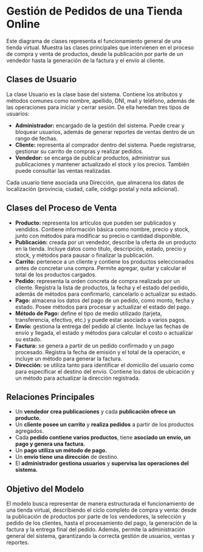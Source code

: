 # Gestión de Pedidos de una Tienda Online

Este diagrama de clases representa el funcionamiento general de una tienda virtual. Muestra las clases principales que intervienen en el proceso de compra y venta de productos, desde la publicación por parte de un vendedor hasta la generación de la factura y el envío al cliente.

## Clases de Usuario

La clase Usuario es la clase base del sistema. Contiene los atributos y métodos comunes como nombre, apellido, DNI, mail y teléfono, además de las operaciones para iniciar y cerrar sesión.
De ella heredan tres tipos de usuarios:

- **Administrador:** encargado de la gestión del sistema. Puede crear y bloquear usuarios, además de generar reportes de ventas dentro de un rango de fechas.
- **Cliente:** representa al comprador dentro del sistema. Puede registrarse, gestionar su carrito de compras y realizar pedidos.
- **Vendedor:** se encarga de publicar productos, administrar sus publicaciones y mantener actualizado el stock y los precios. También puede consultar las ventas realizadas.

Cada usuario tiene asociada una Dirección, que almacena los datos de localización (provincia, ciudad, calle, código postal y nota adicional).

## Clases del Proceso de Venta

- **Producto:** representa los artículos que pueden ser publicados y vendidos. Contiene información básica como nombre, precio y stock, junto con métodos para modificar su precio o cantidad disponible.
- **Publicación:** creada por un vendedor, describe la oferta de un producto en la tienda. Incluye datos como título, descripción, estado, precio y stock, y métodos para pausar o finalizar la publicación.
- **Carrito:** pertenece a un cliente y contiene los productos seleccionados antes de concretar una compra. Permite agregar, quitar y calcular el total de los productos cargados.
- **Pedido:** representa la orden concreta de compra realizada por un cliente. Registra la lista de productos, la fecha y el estado del pedido, además de métodos para confirmarlo, cancelarlo o actualizar su estado.
- **Pago:** almacena los datos del pago de un pedido, como monto, fecha y estado. Posee métodos para procesar y actualizar el estado del pago.
- **Método de Pago:** define el tipo de medio utilizado (tarjeta, transferencia, efectivo, etc.) y puede estar asociado a varios pagos.
- **Envío:** gestiona la entrega del pedido al cliente. Incluye las fechas de envío y llegada, el estado y métodos para calcular el costo o actualizar su estado.
- **Factura:** se genera a partir de un pedido confirmado y un pago procesado. Registra la fecha de emisión y el total de la operación, e incluye un método para generar la factura.
- **Dirección:** se utiliza tanto para identificar el domicilio del usuario como para especificar el destino del envío. Contiene los datos de ubicación y un método para actualizar la dirección registrada.

## Relaciones Principales

- Un **vendedor crea publicaciones** y cada **publicación ofrece un producto.**
- Un **cliente posee un carrito** y **realiza pedidos** a partir de los productos agregados.
- Cada **pedido contiene varios productos**, tiene **asociado un envío, un pago y genera una factura.**
- Un **pago utiliza un método de pago.**
- Un **envío tiene una dirección** de destino.
- El **administrador gestiona usuarios** y **supervisa las operaciones del sistema.**

## Objetivo del Modelo

El modelo busca representar de manera estructurada el funcionamiento de una tienda virtual, describiendo el ciclo completo de compra y venta: desde la publicación de productos por parte de los vendedores, la selección y pedido de los clientes, hasta el procesamiento del pago, la generación de la factura y la entrega final del pedido.
Además, permite la administración general del sistema, garantizando la correcta gestión de usuarios, ventas y reportes.
